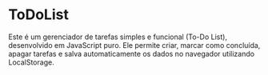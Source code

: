 # ToDoList
Este é um gerenciador de tarefas simples e funcional (To-Do List), desenvolvido em JavaScript puro. Ele permite criar, marcar como concluída, apagar tarefas e salva automaticamente os dados no navegador utilizando LocalStorage.
